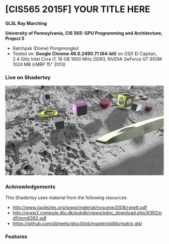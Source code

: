 # [CIS565 2015F] YOUR TITLE HERE

**GLSL Ray Marching**

**University of Pennsylvania, CIS 565: GPU Programming and Architecture, Project 5**

* Ratchpak (Dome) Pongmongkol
* Tested on: **Google Chrome 46.0.2490.71 (64-bit)** on
  OSX El Capitan, 2.4 GHz Intel Core i7, 16 GB 1600 MHz DDR3, NVIDIA GeForce GT 650M 1024 MB (rMBP 15" 2013)

### Live on Shadertoy

[![](img/thumb.png)](https://www.shadertoy.com/view/MtSXRt)

### Acknowledgements

This Shadertoy uses material from the following resources:

* http://www.iquilezles.org/www/material/nvscene2008/rwwtt.pdf
* http://www2.compute.dtu.dk/pubdb/views/edoc_download.php/6392/pdf/imm6392.pdf
* https://github.com/dsheets/gloc/blob/master/stdlib/matrix.glsl

### Features
